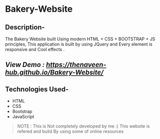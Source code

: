 # Bakery-Website
## Description-
The Bakery Website built Using modern HTML + CSS + BOOTSTRAP + JS principles, This application is built by using JQuery and Every element is responsive and Cool effects . 
## _View Demo : https://thenaveen-hub.github.io/Bakery-Website/_

>
## Technologies Used-

  - HTML
  - CSS
  - Bootstrap
  - JavaScript
    
> NOTE : This is Not completely developed by me :) This website is refered and build By using some of online resources
